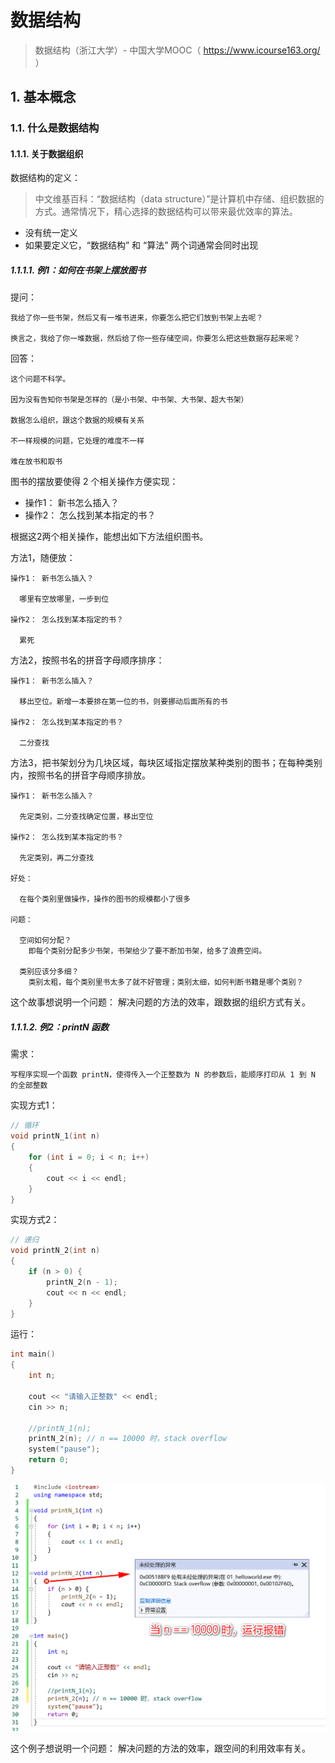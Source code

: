 # 数据结构

>数据结构（浙江大学）- 中国大学MOOC（ https://www.icourse163.org/ ）

## 1. 基本概念

### 1.1. 什么是数据结构

#### 1.1.1. 关于数据组织

数据结构的定义：

>中文维基百科：“数据结构（data structure）”是计算机中存储、组织数据的方式。通常情况下，精心选择的数据结构可以带来最优效率的算法。

* 没有统一定义
* 如果要定义它，“数据结构” 和 “算法” 两个词通常会同时出现

##### 1.1.1.1. 例1：如何在书架上摆放图书

提问：

```text
我给了你一些书架，然后又有一堆书进来，你要怎么把它们放到书架上去呢？

换言之，我给了你一堆数据，然后给了你一些存储空间，你要怎么把这些数据存起来呢？
```

回答：

```text
这个问题不科学。

因为没有告知你书架是怎样的（是小书架、中书架、大书架、超大书架）

数据怎么组织，跟这个数据的规模有关系

不一样规模的问题，它处理的难度不一样

难在放书和取书
```

图书的摆放要使得 2 个相关操作方便实现：

* 操作1： 新书怎么插入？
* 操作2： 怎么找到某本指定的书？

根据这2两个相关操作，能想出如下方法组织图书。

方法1，随便放：

```text
操作1： 新书怎么插入？

  哪里有空放哪里，一步到位

操作2： 怎么找到某本指定的书？

  累死
```

方法2，按照书名的拼音字母顺序排序：

```text
操作1： 新书怎么插入？

  移出空位。新增一本要排在第一位的书，则要挪动后面所有的书

操作2： 怎么找到某本指定的书？

  二分查找
```

方法3，把书架划分为几块区域，每块区域指定摆放某种类别的图书；在每种类别内，按照书名的拼音字母顺序排放。

```text
操作1： 新书怎么插入？

  先定类别，二分查找确定位置，移出空位

操作2： 怎么找到某本指定的书？

  先定类别，再二分查找

好处：

  在每个类别里做操作，操作的图书的规模都小了很多

问题：

  空间如何分配？ 
    即每个类别分配多少书架，书架给少了要不断加书架，给多了浪费空间。

  类别应该分多细？ 
    类别太粗，每个类别里书太多了就不好管理；类别太细，如何判断书籍是哪个类别？
```

这个故事想说明一个问题： 解决问题的方法的效率，跟数据的组织方式有关。

##### 1.1.1.2. 例2：printN 函数

需求：

```text
写程序实现一个函数 printN，使得传入一个正整数为 N 的参数后，能顺序打印从 1 到 N 的全部整数
```

实现方式1：

```cpp
// 循环
void printN_1(int n)
{
	for (int i = 0; i < n; i++)
	{
		cout << i << endl;
	}
}
```

实现方式2：

```cpp
// 递归
void printN_2(int n)
{
	if (n > 0) {
		printN_2(n - 1);
		cout << n << endl;
	}
}
```

运行：

```cpp
int main()
{
	int n;

	cout << "请输入正整数" << endl;
	cin >> n;

	//printN_1(n);
	printN_2(n); // n == 10000 时，stack overflow
	system("pause");
	return 0;
}
```

![./images/1.1.1.2.png](./images/1.1.1.2.png)

这个例子想说明一个问题： 解决问题的方法的效率，跟空间的利用效率有关。
